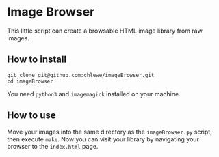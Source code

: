 # Image Browser

This little script can create a browsable HTML image library from raw images.

## How to install
```
git clone git@github.com:chlewe/imageBrowser.git
cd imageBrowser
```

You need `python3` and `imagemagick` installed on your machine.

## How to use
Move your images into the same directory as the `imageBrowser.py` script,
then execute `make`. Now you can visit your library by navigating your browser
to the `index.html` page.

